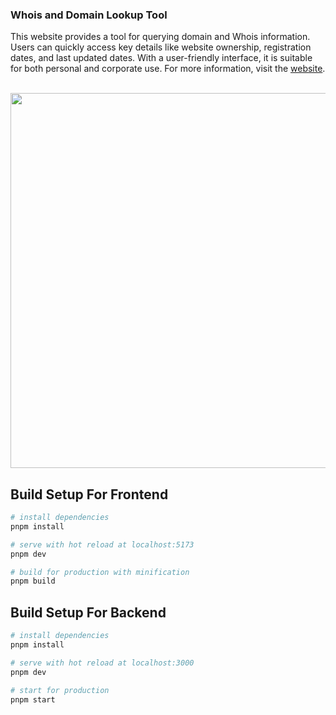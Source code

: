 ### Whois and Domain Lookup Tool

This website provides a tool for querying domain and Whois information. Users can quickly access key details like website ownership, registration dates, and last updated dates. With a user-friendly interface, it is suitable for both personal and corporate use. For more information, visit the [website](https://whois.ahmetcanuzumcu.com.tr/).

<p align="center">
  <br>
  <img src="/public/site.gif" width="600" />
  <br>
</p>

## Build Setup For Frontend

```bash
# install dependencies
pnpm install

# serve with hot reload at localhost:5173
pnpm dev

# build for production with minification
pnpm build
```

## Build Setup For Backend

```bash
# install dependencies
pnpm install

# serve with hot reload at localhost:3000
pnpm dev

# start for production
pnpm start

```
